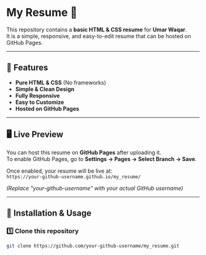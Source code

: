 # My Resume 🌟

This repository contains a **basic HTML & CSS resume** for **Umar Waqar**.  
It is a simple, responsive, and easy-to-edit resume that can be hosted on GitHub Pages.

---

## 📌 Features
- **Pure HTML & CSS** (No frameworks)
- **Simple & Clean Design**
- **Fully Responsive**
- **Easy to Customize**
- **Hosted on GitHub Pages**

---

## 🖥️ Live Preview  
You can host this resume on **GitHub Pages** after uploading it.  
To enable GitHub Pages, go to **Settings → Pages → Select Branch → Save**.  

Once enabled, your resume will be live at:  
`https://your-github-username.github.io/my_resume/`  

*(Replace "your-github-username" with your actual GitHub username)*  

---

## 🚀 Installation & Usage

### 1️⃣ Clone this repository  
```sh
git clone https://github.com/your-github-username/my_resume.git

